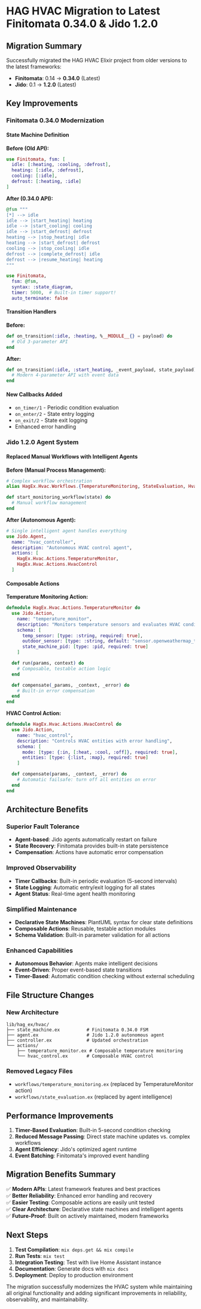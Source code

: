 # HAG HVAC Migration to Latest Finitomata 0.34.0 & Jido 1.2.0

## Migration Summary

Successfully migrated the HAG HVAC Elixir project from older versions to the latest frameworks:

- **Finitomata**: 0.14 → **0.34.0** (Latest)
- **Jido**: 0.1 → **1.2.0** (Latest)

## Key Improvements

### Finitomata 0.34.0 Modernization

#### State Machine Definition
**Before (Old API):**
```elixir
use Finitomata, fsm: [
  idle: [:heating, :cooling, :defrost],
  heating: [:idle, :defrost],
  cooling: [:idle],
  defrost: [:heating, :idle]
]
```

**After (0.34.0 API):**
```elixir
@fsm """
[*] --> idle
idle --> |start_heating| heating
idle --> |start_cooling| cooling
idle --> |start_defrost| defrost
heating --> |stop_heating| idle
heating --> |start_defrost| defrost
cooling --> |stop_cooling| idle
defrost --> |complete_defrost| idle
defrost --> |resume_heating| heating
"""

use Finitomata, 
  fsm: @fsm, 
  syntax: :state_diagram,
  timer: 5000,  # Built-in timer support!
  auto_terminate: false
```

#### Transition Handlers
**Before:**
```elixir
def on_transition(:idle, :heating, %__MODULE__{} = payload) do
  # Old 3-parameter API
end
```

**After:**
```elixir
def on_transition(:idle, :start_heating, _event_payload, state_payload) do
  # Modern 4-parameter API with event data
end
```

#### New Callbacks Added
- `on_timer/1` - Periodic condition evaluation
- `on_enter/2` - State entry logging  
- `on_exit/2` - State exit logging
- Enhanced error handling

### Jido 1.2.0 Agent System

#### Replaced Manual Workflows with Intelligent Agents

**Before (Manual Process Management):**
```elixir
# Complex workflow orchestration
alias HagEx.Hvac.Workflows.{TemperatureMonitoring, StateEvaluation, HvacControl}

def start_monitoring_workflow(state) do
  # Manual workflow management
end
```

**After (Autonomous Agent):**
```elixir
# Single intelligent agent handles everything
use Jido.Agent,
  name: "hvac_controller",
  description: "Autonomous HVAC control agent",
  actions: [
    HagEx.Hvac.Actions.TemperatureMonitor,
    HagEx.Hvac.Actions.HvacControl
  ]
```

#### Composable Actions

**Temperature Monitoring Action:**
```elixir
defmodule HagEx.Hvac.Actions.TemperatureMonitor do
  use Jido.Action,
    name: "temperature_monitor",
    description: "Monitors temperature sensors and evaluates HVAC conditions",
    schema: [
      temp_sensor: [type: :string, required: true],
      outdoor_sensor: [type: :string, default: "sensor.openweathermap_temperature"],
      state_machine_pid: [type: :pid, required: true]
    ]

  def run(params, context) do
    # Composable, testable action logic
  end

  def compensate(_params, _context, _error) do
    # Built-in error compensation
  end
end
```

**HVAC Control Action:**
```elixir
defmodule HagEx.Hvac.Actions.HvacControl do
  use Jido.Action,
    name: "hvac_control",
    description: "Controls HVAC entities with error handling",
    schema: [
      mode: [type: {:in, [:heat, :cool, :off]}, required: true],
      entities: [type: {:list, :map}, required: true]
    ]

  def compensate(params, _context, _error) do
    # Automatic failsafe: turn off all entities on error
  end
end
```

## Architecture Benefits

### Superior Fault Tolerance
- **Agent-based**: Jido agents automatically restart on failure
- **State Recovery**: Finitomata provides built-in state persistence
- **Compensation**: Actions have automatic error compensation

### Improved Observability
- **Timer Callbacks**: Built-in periodic evaluation (5-second intervals)
- **State Logging**: Automatic entry/exit logging for all states
- **Agent Status**: Real-time agent health monitoring

### Simplified Maintenance
- **Declarative State Machines**: PlantUML syntax for clear state definitions
- **Composable Actions**: Reusable, testable action modules
- **Schema Validation**: Built-in parameter validation for all actions

### Enhanced Capabilities
- **Autonomous Behavior**: Agents make intelligent decisions
- **Event-Driven**: Proper event-based state transitions
- **Timer-Based**: Automatic condition checking without external scheduling

## File Structure Changes

### New Architecture
```
lib/hag_ex/hvac/
├── state_machine.ex          # Finitomata 0.34.0 FSM
├── agent.ex                  # Jido 1.2.0 autonomous agent
├── controller.ex             # Updated orchestration
└── actions/
    ├── temperature_monitor.ex # Composable temperature monitoring
    └── hvac_control.ex       # Composable HVAC control
```

### Removed Legacy Files
- `workflows/temperature_monitoring.ex` (replaced by TemperatureMonitor action)
- `workflows/state_evaluation.ex` (replaced by agent intelligence)

## Performance Improvements

1. **Timer-Based Evaluation**: Built-in 5-second condition checking
2. **Reduced Message Passing**: Direct state machine updates vs. complex workflows
3. **Agent Efficiency**: Jido's optimized agent runtime
4. **Event Batching**: Finitomata's improved event handling

## Migration Benefits Summary

✅ **Modern APIs**: Latest framework features and best practices  
✅ **Better Reliability**: Enhanced error handling and recovery  
✅ **Easier Testing**: Composable actions are easily unit tested  
✅ **Clear Architecture**: Declarative state machines and intelligent agents  
✅ **Future-Proof**: Built on actively maintained, modern frameworks  

## Next Steps

1. **Test Compilation**: `mix deps.get && mix compile`
2. **Run Tests**: `mix test` 
3. **Integration Testing**: Test with live Home Assistant instance
4. **Documentation**: Generate docs with `mix docs`
5. **Deployment**: Deploy to production environment

The migration successfully modernizes the HVAC system while maintaining all original functionality and adding significant improvements in reliability, observability, and maintainability.